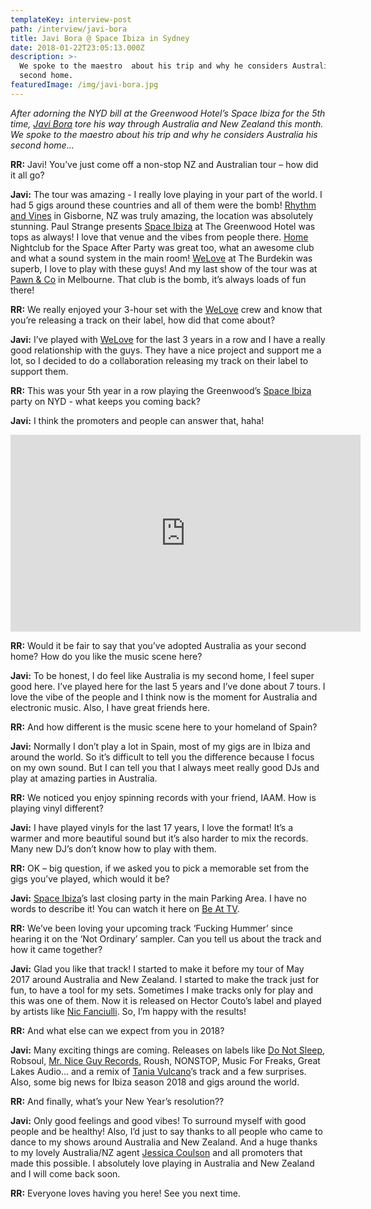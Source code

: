 ```yaml
---
templateKey: interview-post
path: /interview/javi-bora
title: Javi Bora @ Space Ibiza in Sydney
date: 2018-01-22T23:05:13.000Z
description: >-
  We spoke to the maestro  about his trip and why he considers Australia his
  second home.
featuredImage: /img/javi-bora.jpg
---
```

_After adorning the NYD bill at the Greenwood Hotel’s Space Ibiza for the 5th time, [Javi Bora](https://www.facebook.com/javiboramusic/) tore his way through Australia and New Zealand this month. We spoke to the maestro about his trip and why he considers Australia his second home..._

**RR:** Javi! You’ve just come off a non-stop NZ and Australian tour – how did it all go?

**Javi:** The tour was amazing - I really love playing in your part of the world. I had 5 gigs around these countries and all of them were the bomb! [Rhythm and Vines](https://www.facebook.com/RhythmandVines/) in Gisborne, NZ was truly amazing, the location was absolutely stunning. Paul Strange presents [Space Ibiza](https://www.facebook.com/SpaceIbizainAustralia/) at The Greenwood Hotel was tops as always! I love that venue and the vibes from people there. [Home](https://www.facebook.com/homethevenue/) Nightclub for the Space After Party was great too, what an awesome club and what a sound system in the main room! [WeLove](https://www.facebook.com/welovesydneyunderground/) at The Burdekin was superb, I love to play with these guys! And my last show of the tour was at [Pawn & Co](https://www.facebook.com/PawnAndCo/) in Melbourne. That club is the bomb, it’s always loads of fun there!

**RR:** We really enjoyed your 3-hour set with the [WeLove](https://www.facebook.com/welovesydneyunderground/) crew and know that you’re releasing a track on their label, how did that come about?

**Javi:** I’ve played with [WeLove](https://www.facebook.com/welovesydneyunderground/) for the last 3 years in a row and I have a really good relationship with the guys. They have a nice project and support me a lot, so I decided to do a collaboration releasing my track on their label to support them.

**RR:** This was your 5th year in a row playing the Greenwood’s [Space Ibiza](https://www.facebook.com/SpaceIbizainAustralia/) party on NYD - what keeps you coming back?

**Javi:** I think the promoters and people can answer that, haha!

<iframe src="https://www.facebook.com/plugins/video.php?href=https%3A%2F%2Fwww.facebook.com%2Fbeattvofficial%2Fvideos%2F10156151019487474%2F&show_text=0&width=560" width="560" height="315" style="border:none;overflow:hidden" scrolling="no" frameborder="0" allowTransparency="true" allowFullScreen="true"></iframe>

**RR:** Would it be fair to say that you’ve adopted Australia as your second home? How do you like the music scene here?

**Javi:** To be honest, I do feel like Australia is my second home, I feel super good here. I’ve played here for the last 5 years and I’ve done about 7 tours. I love the vibe of the people and I think now is the moment for Australia and electronic music. Also, I have great friends here.

**RR:** And how different is the music scene here to your homeland of Spain?

**Javi:** Normally I don’t play a lot in Spain, most of my gigs are in Ibiza and around the world. So it’s difficult to tell you the difference because I focus on my own sound. But I can tell you that I always meet really good DJs and play at amazing parties in Australia.

**RR:** We noticed you enjoy spinning records with your friend, IAAM. How is playing vinyl different?

**Javi:** I have played vinyls for the last 17 years, I love the format! It’s a warmer and more beautiful sound but it’s also harder to mix the records. Many new DJ’s don’t know how to play with them.

**RR:** OK – big question, if we asked you to pick a memorable set from the gigs you’ve played, which would it be?

**Javi:** [Space Ibiza](https://www.facebook.com/SpaceIbizainAustralia/)’s last closing party in the main Parking Area. I have no words to describe it! You can watch it here on [Be At TV](https://l.facebook.com/l.php?u=https%3A%2F%2Fbe-at.tv%2Fbrands%2Fspace-ibiza%2Fspace-closing-fiesta-2016-umf-stage%2Fjavi-bora-b2b-jose-de-divina&h=ATOwXUD6LL_us-SGs-ImbGWPZmxLtSIaRNJ_K2H3FwECjwARimJyRM0FZka9CEwVIg2v0ByVR4zRitwCaPheS_x5p3FA-9znJ_cBCuwcNP0uMUxFd-2jNpL2).

**RR:** We’ve been loving your upcoming track ‘Fucking Hummer’ since hearing it on the ‘Not Ordinary’ sampler. Can you tell us about the track and how it came together?

**Javi:** Glad you like that track! I started to make it before my tour of May 2017 around Australia and New Zealand. I started to make the track just for fun, to have a tool for my sets. Sometimes I make tracks only for play and this was one of them. Now it is released on Hector Couto’s label and played by artists like [Nic Fanciulli](https://www.facebook.com/nicfanciulli/). So, I’m happy with the results!

**RR:** And what else can we expect from you in 2018?

**Javi:** Many exciting things are coming. Releases on labels like [Do Not Sleep](https://www.facebook.com/donotsleepibiza/), Robsoul, [Mr. Nice Guy Records](https://www.facebook.com/mrniceguyrecords/), Roush, NONSTOP, Music For Freaks, Great Lakes Audio... and a remix of [Tania Vulcano](https://www.facebook.com/taniavulcano.official/)’s track and a few surprises. Also, some big news for Ibiza season 2018 and gigs around the world.

**RR:** And finally, what’s your New Year’s resolution??

**Javi:** Only good feelings and good vibes! To surround myself with good people and be healthy! Also, I’d just to say thanks to all people who came to dance to my shows around Australia and New Zealand. And a huge thanks to my lovely Australia/NZ agent [Jessica Coulson](https://www.facebook.com/jcmanagementau/) and all promoters that made this possible. I absolutely love playing in Australia and New Zealand and I will come back soon.

**RR:** Everyone loves having you here! See you next time.
